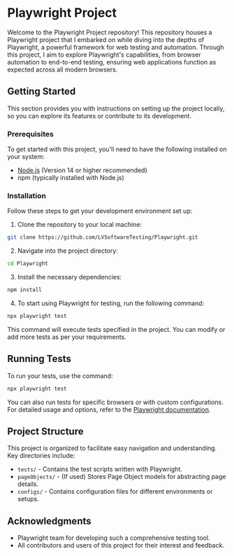 
# Playwright Project

Welcome to the Playwright Project repository! This repository houses a Playwright project that I embarked on while diving into the depths of Playwright, a powerful framework for web testing and automation. Through this project, I aim to explore Playwright's capabilities, from browser automation to end-to-end testing, ensuring web applications function as expected across all modern browsers.

## Getting Started

This section provides you with instructions on setting up the project locally, so you can explore its features or contribute to its development.

### Prerequisites

To get started with this project, you'll need to have the following installed on your system:

- [Node.js](https://nodejs.org/) (Version 14 or higher recommended)
- npm (typically installed with Node.js)

### Installation

Follow these steps to get your development environment set up:

1. Clone the repository to your local machine:

```bash
git clone https://github.com/LVSoftwareTesting/Playwright.git
```

2. Navigate into the project directory:

```bash
cd Playwright
```

3. Install the necessary dependencies:

```bash
npm install
```

4. To start using Playwright for testing, run the following command:

```bash
npx playwright test
```

This command will execute tests specified in the project. You can modify or add more tests as per your requirements.

## Running Tests

To run your tests, use the command:

```bash
npx playwright test
```

You can also run tests for specific browsers or with custom configurations. For detailed usage and options, refer to the [Playwright documentation](https://playwright.dev/docs/intro).

## Project Structure

This project is organized to facilitate easy navigation and understanding. Key directories include:

- `tests/` - Contains the test scripts written with Playwright.
- `pageObjects/` - (If used) Stores Page Object models for abstracting page details.
- `configs/` - Contains configuration files for different environments or setups.
  
## Acknowledgments

- Playwright team for developing such a comprehensive testing tool.
- All contributors and users of this project for their interest and feedback.
